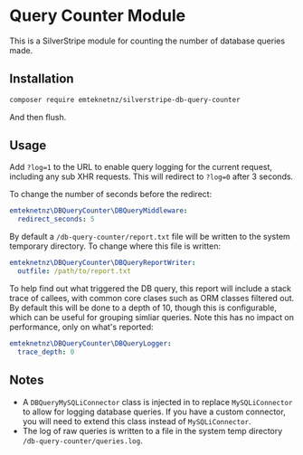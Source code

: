 # Query Counter Module

This is a SilverStripe module for counting the number of database queries made.

## Installation

```bash
composer require emteknetnz/silverstripe-db-query-counter
```

And then flush.

## Usage

Add `?log=1` to the URL to enable query logging for the current request, including any sub XHR requests. This will redirect to `?log=0` after 3 seconds.

To change the number of seconds before the redirect:

```yml
emteknetnz\DBQueryCounter\DBQueryMiddleware:
  redirect_seconds: 5
```

By default a `/db-query-counter/report.txt` file will be written to the system temporary directory. To change where this file is written:

```yml
emteknetnz\DBQueryCounter\DBQueryReportWriter:
  outfile: /path/to/report.txt
```

To help find out what triggered the DB query, this report will include a stack trace of callees, with common core clases such as ORM classes filtered out. By default this will be done to a depth of 10, though this is configurable, which can be useful for grouping simliar queries. Note this has no impact on performance, only on what's reported:

```yml
emteknetnz\DBQueryCounter\DBQueryLogger:
  trace_depth: 0
```

## Notes

- A `DBQueryMySQLiConnector` class is injected in to replace `MySQLiConnector` to allow for logging database queries. If you have a custom connector, you will need to extend this class instead of `MySQLiConnector`.
- The log of raw queries is written to a file in the system temp directory `/db-query-counter/queries.log`.
